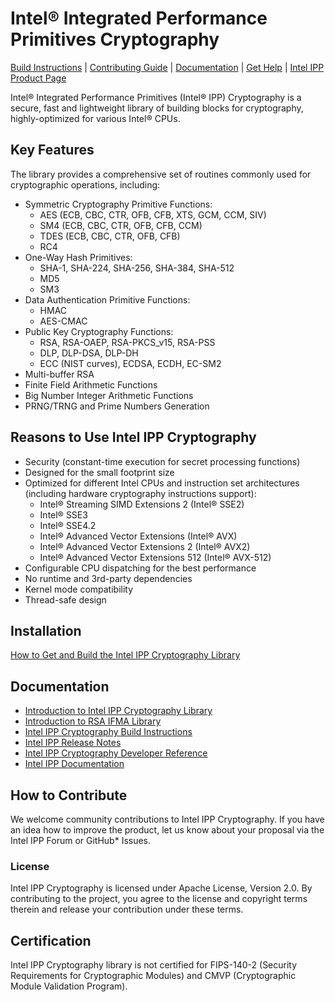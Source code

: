 # Intel® Integrated Performance Primitives Cryptography

[Build Instructions](./BUILD.md) | [Contributing Guide](#how-to-contribute) | [Documentation](#documentation) | [Get Help](#get-help) | [Intel IPP Product Page](https://software.intel.com/en-us/intel-ipp)

Intel® Integrated Performance Primitives (Intel® IPP) Cryptography is a secure, fast and lightweight library of building blocks for cryptography, highly-optimized for various Intel® CPUs.

## Key Features
The library provides a comprehensive set of routines commonly used for cryptographic operations, including:
 - Symmetric Cryptography Primitive Functions:
    - AES (ECB, CBC, CTR, OFB, CFB, XTS, GCM, CCM, SIV) 
    - SM4 (ECB, CBC, CTR, OFB, CFB, CCM)
    - TDES (ECB, CBC, CTR, OFB, CFB)
    - RC4
- One-Way Hash Primitives:
    - SHA-1, SHA-224, SHA-256, SHA-384, SHA-512
    - MD5
    - SM3
- Data Authentication Primitive Functions:
   - HMAC
   - AES-CMAC
- Public Key Cryptography Functions:
   - RSA, RSA-OAEP, RSA-PKCS_v15, RSA-PSS 
   - DLP, DLP-DSA, DLP-DH
   - ECC (NIST curves), ECDSA, ECDH, EC-SM2
- Multi-buffer RSA
- Finite Field Arithmetic Functions
- Big Number Integer Arithmetic Functions
- PRNG/TRNG and Prime Numbers Generation

## Reasons to Use Intel IPP Cryptography
- Security (constant-time execution for secret processing functions)
- Designed for the small footprint size
- Optimized for different Intel CPUs and instruction set architectures (including hardware cryptography instructions support):
    - Intel® Streaming SIMD Extensions 2 (Intel® SSE2)
    - Intel® SSE3
    - Intel® SSE4.2
    - Intel® Advanced Vector Extensions (Intel® AVX)
    - Intel® Advanced Vector Extensions 2 (Intel® AVX2)
    - Intel® Advanced Vector Extensions 512 (Intel® AVX-512)
- Configurable CPU dispatching for the best performance
- No runtime and 3rd-party dependencies
- Kernel mode compatibility
- Thread-safe design

## Installation

[How to Get and Build the Intel IPP Cryptography Library](./BUILD.md)

## Documentation

- [Introduction to Intel IPP Cryptography Library](./OVERVIEW.md)
- [Introduction to RSA IFMA Library](./sources/ippcp/ifma_rsa_mb/Readme.md)
- [Intel IPP Cryptography Build Instructions](./BUILD.md)
- [Intel IPP Release Notes](https://software.intel.com/en-us/articles/intel-ipp-release-notes-and-new-features)
- [Intel IPP Cryptography Developer Reference](https://software.intel.com/en-us/ipp-crypto-reference)
- [Intel IPP Documentation](https://software.intel.com/en-us/intel-ipp/documentation)

## How to Contribute

We welcome community contributions to Intel IPP Cryptography. If you have an idea how to improve the product, let us know about your proposal via the Intel IPP Forum or GitHub* Issues.

### License
Intel IPP Cryptography is licensed under Apache License, Version 2.0. By contributing to the project, you agree to the license and copyright terms therein and release your contribution under these terms.

## Certification

Intel IPP Cryptography library is not certified for FIPS-140-2 (Security Requirements for Cryptographic Modules) and CMVP (Cryptographic Module Validation Program).
